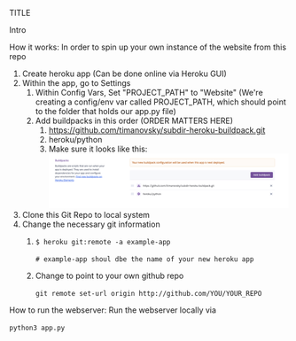 TITLE

Intro

How it works:
In order to spin up your own instance of the website from this repo
1. Create heroku app (Can be done online via Heroku GUI)
2. Within the app, go to Settings
   1. Within Config Vars, Set "PROJECT_PATH" to "Website" (We're creating a config/env var called PROJECT_PATH, which should point to the folder that holds our app.py file)
   2. Add buildpacks in this order (ORDER MATTERS HERE)
      1. https://github.com/timanovsky/subdir-heroku-buildpack.git
      2. heroku/python
      3. Make sure it looks like this: 
        ![image info](./misc/buildpacks.png)
3. Clone this Git Repo to local system
4. Change the necessary git information
   1. ``` $ heroku git:remote -a example-app ``` 
    
        ```# example-app shoul dbe the name of your new heroku app ```
    2. Change to point to your own github repo
        
        ``` git remote set-url origin http://github.com/YOU/YOUR_REPO ```


How to run the webserver:
Run the webserver locally via 

``` python3 app.py ```
